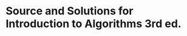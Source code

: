 Source and Solutions for Introduction to Algorithms 3rd ed.
==========================================================

